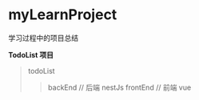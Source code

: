 # myLearnProject
学习过程中的项目总结

**TodoList 项目**
>  todoList
>>  backEnd  // 后端 nestJs
>>  frontEnd // 前端 vue


